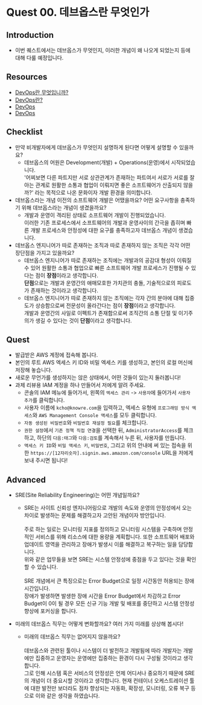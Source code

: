 # Quest 00. 데브옵스란 무엇인가

## Introduction
* 이번 퀘스트에서는 데브옵스가 무엇인지, 이러한 개념이 왜 나오게 되었는지 등에 대해 다룰 예정입니다.

## Resources
* [DevOps란 무엇입니까?](https://aws.amazon.com/ko/devops/what-is-devops/)
* [DevOps란?](https://azure.microsoft.com/ko-kr/overview/what-is-devops/)
* [DevOps](https://cloud.google.com/devops/?hl=ko)
* [DevOps](https://en.wikipedia.org/wiki/DevOps)

## Checklist
* 만약 비개발자에게 데브옵스가 무엇인지 설명하게 된다면 어떻게 설명할 수 있을까요?
  * 데브옵스의 어원은 Development(개발) + Operations(운영)에서 시작되었습니다.  
    '어찌보면 다른 파트지만 서로 상관관계가 존재하는 파트여서 서로가 서로를 잘 아는 관계로 원활한 소통과 협업이 이뤄지면 좋은 소프트웨어가 산출되지 않을까?' 라는 목적으로 나온 문화이자 개발 환경을 의미합니다.
* 데브옵스라는 개념 이전의 소프트웨어 개발은 어땠을까요? 어떤 요구사항을 충족하기 위해 데브옵스라는 개념이 생겼을까요?
  * 개발과 운영이 격리된 상태로 소프트웨어 개발이 진행되었습니다.  
    이러한 기존 프로세스에서 소프트웨어의 개발과 운영사이의 간극을 좁히며 빠른 개발 프로세스와 안정성에 대한 요구를 충족하고자 데브옵스 개념이 생겼습니다.
* 데브옵스 엔지니어가 따로 존재하는 조직과 따로 존재하지 않는 조직은 각각 어떤 장단점을 가지고 있을까요?
  * 데브옵스 엔지니어가 따로 존재하는 조직에는 개발과의 공감대 형성이 이뤄질 수 있어 원활한 소통과 협업으로 빠른 소프트웨어 개발 프로세스가 진행될 수 있다는 점이 **장점**이라고 생각합니다.  
    **단점**으로는 개발과 운영간의 애매모호한 가치관의 충돌, 기술적으로의 피로도가 존재하는 것이라고 생각합니다.
  * 데브옵스 엔지니어가 따로 존재하지 않는 조직에는 각자 간의 분야에 대해 집중도가 상승함으로써 전문성이 올라간다는 점이 **장점**이라고 생각합니다.  
    개발과 운영간의 사일로 이펙트가 존재함으로써 조직간의 소통 단절 및 이기주의가 생길 수 있다는 것이 **단점**이라고 생각합니다.

## Quest
* 발급받은 AWS 계정에 접속해 봅니다.
* 본인의 루트 AWS 엑세스 키 ID와 비밀 엑세스 키를 생성하고, 본인의 로컬 머신에 저장해 놓습니다.
* 새로운 무언가를 생성하지는 않은 상태에서, 어떤 것들이 있는지 둘러봅니다!
* 과제 리뷰용 IAM 계정을 하나 만들어서 저에게 알려 주세요.
  * 콘솔의 IAM 메뉴에 들어가서, 왼쪽의 `엑세스 관리` -> `사용자`에 들어가서 `사용자 추가`를 클릭합니다.
  * 사용자 이름에 `kcho@knowre.com`을 입력하고, 엑세스 유형에 `프로그래밍 방식 엑세스`와 `AWS Management Console 액세스`를 모두 클릭합니다.
  * `자동 생성된 비밀번호`와 `비밀번호 재설정 필요`를 체크합니다.
  * `권한 설정`에서 `기존 정책 직접 연결`을 선택한 뒤, `AdministratorAccess`를 체크하고, 하단의 `다음:태그`와 `다음:검토`를 계속해서 누른 뒤, 사용자를 만듭니다.
  * `액세스 키 ID`와 `비밀 액세스 키`, `비밀번호`, 그리고 위의 안내에 써 있는 접속을 위한 `https://[12자리숫자].signin.aws.amazon.com/console` URL을 저에게 보내 주시면 됩니다!

## Advanced
* SRE(Site Reliability Engineering)는 어떤 개념일까요?
  * SRE는 사이트 신뢰성 엔지니어링으로 개발의 속도와 운영의 안정성에서 오는 차이로 발생하는 문제를 해결하고자 고안된 개념이자 방안입니다.  
    <br>주로 하는 일로는 모니터링 지표를 정의하고 모니터링 시스템을 구축하며 안정적인 서비스를 위해 리소스에 대한 용량을 계획합니다. 또한 소프트웨어 배포와 업데이트 영역을 관리하고 장애가 발생시 이를 해결하고 복구하는 일을 담당합니다.  
    위와 같은 업무들을 보면 SRE는 시스템 안정성에 중점을 두고 있다는 것을 확인할 수 있습니다.  
    <br>SRE 개념에서 큰 특징으로는 Error Budget으로 일정 시간동안 허용되는 장애 시간입니다.  
    장애가 발생하면 발생한 장애 시간을 Error Budget에서 차감하고 Error Budget이 0이 될 경우 모든 신규 기능 개발 및 배포를 중단하고 시스템 안정성 향상에 포커싱을 합니다.
    
* 미래의 데브옵스 직무는 어떻게 변화할까요? 여러 가지 미래를 상상해 봅시다!
  * 미래의 데브옵스 직무는 없어지지 않을까요?  
    <br>데브옵스와 관련된 툴이나 시스템이 더 발전하고 개발됨에 따라 개발자는 개발에만 집중하고 운영자는 운영에만 집중하는 환경이 다시 구성될 것이라고 생각합니다.  
    그로 인해 시스템 혹은 서비스의 안정성은 언제 어디서나 중요하기 때문에 SRE의 개념이 더 중요시할 것이라고 생각합니다.
    현재 컨테이너 오케스트레이션 툴에 대한 발전만 보더라도 점차 향상되는 자동화, 확장성, 모니터링, 오류 복구 등으로 이와 같은 생각을 하였습니다. 
